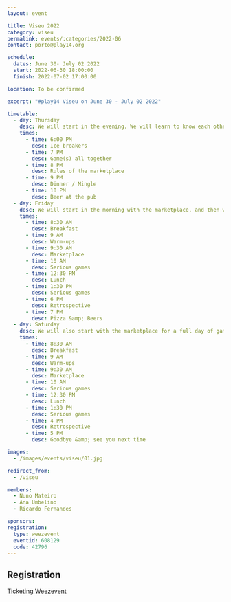 ```yaml
---
layout: event

title: Viseu 2022
category: viseu
permalink: events/:categories/2022-06
contact: porto@play14.org

schedule:
  dates: June 30- July 02 2022
  start: 2022-06-30 18:00:00
  finish: 2022-07-02 17:00:00

location: To be confirmed

excerpt: "#play14 Viseu on June 30 - July 02 2022"

timetable:
  - day: Thursday
    desc: We will start in the evening. We will learn to know each other and share a nice dinner all together.
    times:
      - time: 6:00 PM
        desc: Ice breakers
      - time: 7 PM
        desc: Game(s) all together
      - time: 8 PM
        desc: Rules of the marketplace
      - time: 9 PM
        desc: Dinner / Mingle
      - time: 10 PM
        desc: Beer at the pub
  - day: Friday
    desc: We will start in the morning with the marketplace, and then we will play games all day long.
    times:
      - time: 8:30 AM
        desc: Breakfast
      - time: 9 AM
        desc: Warm-ups
      - time: 9:30 AM
        desc: Marketplace
      - time: 10 AM
        desc: Serious games
      - time: 12:30 PM
        desc: Lunch
      - time: 1:30 PM
        desc: Serious games
      - time: 6 PM
        desc: Retrospective
      - time: 7 PM
        desc: Pizza &amp; Beers
  - day: Saturday
    desc: We will also start with the marketplace for a full day of games. Whoever needs to catch a plane can leave earlier.
    times:
      - time: 8:30 AM
        desc: Breakfast
      - time: 9 AM
        desc: Warm-ups
      - time: 9:30 AM
        desc: Marketplace
      - time: 10 AM
        desc: Serious games
      - time: 12:30 PM
        desc: Lunch
      - time: 1:30 PM
        desc: Serious games
      - time: 4 PM
        desc: Retrospective
      - time: 5 PM
        desc: Goodbye &amp; see you next time

images:
  - /images/events/viseu/01.jpg

redirect_from:
  - /viseu

members:
  - Nuno Mateiro
  - Ana Umbelino
  - Ricardo Fernandes

sponsors:
registration:
  type: weezevent
  eventid: 608129
  code: 42796
---
```


## Registration

<a id="register"></a>

<a title="Ticketing"
   href="https://weezevent.com/?c=sys_widget"
   class="weezevent-widget-integration"
   data-src="https://widget.weezevent.com/ticket/E608129/?code=42796&locale=en-GB&width_auto=1&color_primary=00AEEF"
   data-width="650"
   data-height="600"
   data-id="608129"
   data-resize="1"
   data-width_auto="1"
   data-noscroll="0"
   data-use-container="yes"
   data-type="neo"
   target="_blank">Ticketing Weezevent</a>

<script type="text/javascript" src="https://widget.weezevent.com/weez.js"></script>
